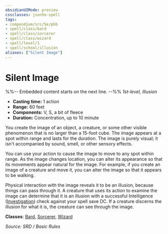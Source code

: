 ```yaml
---
obsidianUIMode: preview
cssclasses: json5e-spell
tags:
- compendium/src/5e/phb
- spell/class/bard
- spell/class/sorcerer
- spell/class/wizard
- spell/level/1
- spell/school/illusion
aliases: ["Silent Image"]
---
```

# Silent Image
%%-- Embedded content starts on the next line. --%%
*1st-level, Illusion*  

- **Casting time:** 1 action
- **Range:** 60 feet
- **Components:** V, S, a bit of fleece
- **Duration:** Concentration, up to 10 minute

You create the image of an object, a creature, or some other visible phenomenon that is no larger than a 15-foot cube. The image appears at a spot within range and lasts for the duration. The image is purely visual; it isn't accompanied by sound, smell, or other sensory effects.

You can use your action to cause the image to move to any spot within range. As the image changes location, you can alter its appearance so that its movements appear natural for the image. For example, if you create an image of a creature and move it, you can alter the image so that it appears to be walking.

Physical interaction with the image reveals it to be an illusion, because things can pass through it. A creature that uses its action to examine the image can determine that it is an illusion with a successful Intelligence ([Investigation](skills.md#Investigation)) check against your spell save DC. If a creature discerns the illusion for what it is, the creature can see through the image.

**Classes**: [Bard](Bard.md), [Sorcerer](Sorcerer.md), [Wizard](Wizard.md)

*Source: SRD / Basic Rules*